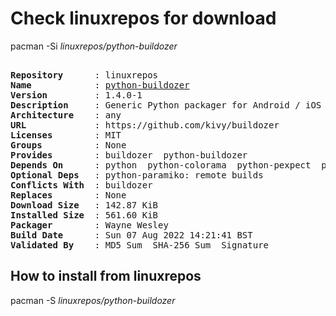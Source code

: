 # Check linuxrepos for download

pacman -Si *linuxrepos/python-buildozer*

<div class="highlight"><pre class="highlight"><text>
<b>Repository</b>      : linuxrepos
<b>Name</b>            : <a href="../../x86_64/python-buildozer-1.4.0-1-any.pkg.tar.zst">python-buildozer</a>
<b>Version</b>         : 1.4.0-1
<b>Description</b>     : Generic Python packager for Android / iOS and Desktop
<b>Architecture</b>    : any
<b>URL</b>             : https://github.com/kivy/buildozer
<b>Licenses</b>        : MIT
<b>Groups</b>          : None
<b>Provides</b>        : buildozer  python-buildozer
<b>Depends On</b>      : python  python-colorama  python-pexpect  python-virtualenv  python-sh
<b>Optional Deps</b>   : python-paramiko: remote builds
<b>Conflicts With</b>  : buildozer
<b>Replaces</b>        : None
<b>Download Size</b>   : 142.87 KiB
<b>Installed Size</b>  : 561.60 KiB
<b>Packager</b>        : Wayne Wesley <wayne6324@gmail.com>
<b>Build Date</b>      : Sun 07 Aug 2022 14:21:41 BST
<b>Validated By</b>    : MD5 Sum  SHA-256 Sum  Signature
</text></pre></div>

## How to install from linuxrepos

pacman -S *linuxrepos/python-buildozer*
